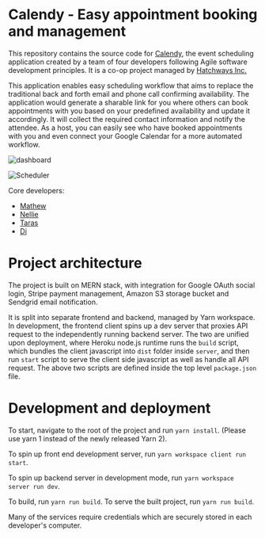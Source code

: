 # Calendy - Easy appointment booking and management

This repository contains the source code for
[Calendy](https://calendy-team-yugioh.herokuapp.com/), the event scheduling
application created by a team of four developers following Agile
software development principles. It is a co-op project managed by [Hatchways Inc.](https://hatchways.io/co-op)

This application enables easy scheduling workflow that aims to replace the
traditional back and forth email and phone call confirming availability.
The application would generate a sharable link for you where others
can book appointments with you based on your predefined availability and
update it accordingly. It will collect the required contact information and
notify the attendee. As a host, you can easily see who have booked appointments
with you and even connect your Google Calendar for a more automated workflow.

![dashboard]("https://github.com/hatchways/team-yugioh/blob/deployment/demo/dashboard.png")

![Scheduler]("https://github.com/hatchways/team-yugioh/blob/deployment/demo/scheduler.png")

Core developers:

- [Mathew](https://github.com/mattchx)
- [Nellie](https://github.com/WhoaNellie)
- [Taras](https://github.com/kozaktar)
- [Di](https://github.com/alvyjudy)

# Project architecture

The project is built on MERN stack, with integration for Google OAuth social
login, Stripe payment management, Amazon S3 storage bucket and Sendgrid
email notification.

It is split into separate frontend and backend, managed by Yarn workspace. In
development, the frontend client spins up a dev server that proxies API
request to the independently running backend server. The two are unified
upon deployment, where Heroku
node.js runtime runs the `build` script, which bundles the client javascript
into `dist` folder inside `server`, and then run `start` script to serve
the client side javascript as well as handle all API request. The above two
scripts are defined inside the top level `package.json` file.

# Development and deployment

To start, navigate to the root of the project and run `yarn install`. (Please
use yarn 1 instead of the newly released Yarn 2).

To spin up front end development server, run `yarn workspace client run start`.

To spin up backend server in development mode, run
`yarn workspace server run dev`.

To build, run `yarn run build`. To serve the built project, run `yarn run build`.

Many of the services require credentials which are securely stored in each
developer's computer.
